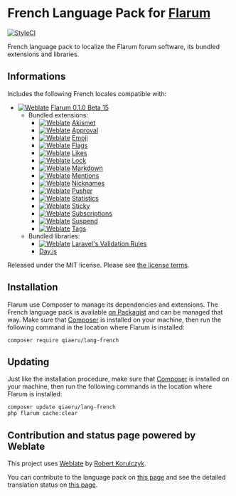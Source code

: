 # French Language Pack for [Flarum](https://flarum.org/)

[![StyleCI](https://styleci.io/repos/70081209/shield?style=flat&branch=master)](https://styleci.io/repos/70081209)

French language pack to localize the Flarum forum software, its bundled extensions and libraries.

## Informations

Includes the following French locales compatible with:

- [![Weblate](https://weblate.rob006.net/widgets/flarum/fr/core/svg-badge.svg)](https://weblate.rob006.net/projects/flarum/core/fr/)
[Flarum 0.1.0 Beta 15](https://github.com/flarum/core)
  - Bundled extensions:
    - [![Weblate](https://weblate.rob006.net/widgets/flarum/fr/flarum-akismet/svg-badge.svg)](https://weblate.rob006.net/projects/flarum/flarum-akismet/fr/)
    [Akismet](https://github.com/flarum/akismet)
    - [![Weblate](https://weblate.rob006.net/widgets/flarum/fr/flarum-approval/svg-badge.svg)](https://weblate.rob006.net/projects/flarum/flarum-approval/fr/)
    [Approval](https://github.com/flarum/approval)
    - [![Weblate](https://weblate.rob006.net/widgets/flarum/fr/flarum-emoji/svg-badge.svg)](https://weblate.rob006.net/projects/flarum/flarum-emoji/fr/)
    [Emoji](https://github.com/flarum/emoji)
    - [![Weblate](https://weblate.rob006.net/widgets/flarum/fr/flarum-flags/svg-badge.svg)](https://weblate.rob006.net/projects/flarum/flarum-flags/fr/)
    [Flags](https://github.com/flarum/flags)
    - [![Weblate](https://weblate.rob006.net/widgets/flarum/fr/flarum-likes/svg-badge.svg)](https://weblate.rob006.net/projects/flarum/flarum-likes/fr/)
    [Likes](https://github.com/flarum/likes)
    - [![Weblate](https://weblate.rob006.net/widgets/flarum/fr/flarum-lock/svg-badge.svg)](https://weblate.rob006.net/projects/flarum/flarum-lock/fr/)
    [Lock](https://github.com/flarum/lock)
    - [![Weblate](https://weblate.rob006.net/widgets/flarum/fr/flarum-markdown/svg-badge.svg)](https://weblate.rob006.net/projects/flarum/flarum-markdown/fr/)
    [Markdown](https://github.com/flarum/markdown)
    - [![Weblate](https://weblate.rob006.net/widgets/flarum/fr/flarum-mentions/svg-badge.svg)](https://weblate.rob006.net/projects/flarum/flarum-mentions/fr/)
    [Mentions](https://github.com/flarum/mentions)
    - [![Weblate](https://weblate.rob006.net/widgets/flarum/fr/flarum-nicknames/svg-badge.svg)](https://weblate.rob006.net/projects/flarum/flarum-nicknames/fr/)
    [Nicknames](https://github.com/flarum/nicknames)
    - [![Weblate](https://weblate.rob006.net/widgets/flarum/fr/flarum-pusher/svg-badge.svg)](https://weblate.rob006.net/projects/flarum/flarum-pusher/fr/)
    [Pusher](https://github.com/flarum/pusher)
    - [![Weblate](https://weblate.rob006.net/widgets/flarum/fr/flarum-statistics/svg-badge.svg)](https://weblate.rob006.net/projects/flarum/flarum-statistics/fr/)
    [Statistics](https://github.com/flarum/statistics)
    - [![Weblate](https://weblate.rob006.net/widgets/flarum/fr/flarum-sticky/svg-badge.svg)](https://weblate.rob006.net/projects/flarum/flarum-sticky/fr/)
    [Sticky](https://github.com/flarum/sticky)
    - [![Weblate](https://weblate.rob006.net/widgets/flarum/fr/flarum-subscriptions/svg-badge.svg)](https://weblate.rob006.net/projects/flarum/flarum-subscriptions/fr/)
    [Subscriptions](https://github.com/flarum/subscriptions)
    - [![Weblate](https://weblate.rob006.net/widgets/flarum/fr/flarum-suspend/svg-badge.svg)](https://weblate.rob006.net/projects/flarum/flarum-suspend/fr/)
    [Suspend](https://github.com/flarum/suspend)
    - [![Weblate](https://weblate.rob006.net/widgets/flarum/fr/flarum-tags/svg-badge.svg)](https://weblate.rob006.net/projects/flarum/flarum-tags/fr/)
    [Tags](https://github.com/flarum/tags)
  - Bundled libraries:
    - [![Weblate](https://weblate.rob006.net/widgets/flarum/fr/validation/svg-badge.svg)](https://weblate.rob006.net/projects/flarum/validation/fr/)
    [Laravel's Validation Rules](https://github.com/laravel/laravel)
    - [Day.js](https://github.com/iamkun/dayjs)

Released under the MIT license. Please see [the license terms](https://github.com/qiaeru/lang-french/blob/master/LICENSE).

## Installation

Flarum use Composer to manage its dependencies and extensions. The French language pack is available [on Packagist](https://packagist.org/packages/qiaeru/lang-french) and can be managed that way. Make sure that [Composer](https://getcomposer.org/) is installed on your machine, then run the following command in the location where Flarum is installed:

```shell
composer require qiaeru/lang-french
```

## Updating

Just like the installation procedure, make sure that [Composer](https://getcomposer.org/) is installed on your machine, then run the following commands in the location where Flarum is installed:

```shell
composer update qiaeru/lang-french
php flarum cache:clear
```

## Contribution and status page powered by Weblate

This project uses [Weblate](https://weblate.rob006.net/) by [Robert Korulczyk](https://github.com/rob006).

You can contribute to the language pack on [this page](https://weblate.rob006.net/languages/fr/flarum/) and see the detailed translation status on [this page](https://github.com/rob006-software/flarum-translations/blob/master/status/fr.md).  
